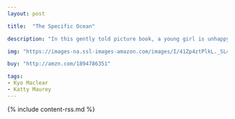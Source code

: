 ```yaml
---
layout: post

title:  "The Specific Ocean"

description: "In this gently told picture book, a young girl is unhappy about having to leave the city for a family vacation on the Pacific Ocean (which she used to call the Specific Ocean). As the days pass, however, she is drawn to spend more time in and near the water, feeling moved by its beauty and rhythms."

img: "https://images-na.ssl-images-amazon.com/images/I/41Zp4ztPlkL._SL480_.jpg"

buy: "http://amzn.com/1894786351"

tags:
- Kyo Maclear
- Katty Maurey
---
```


{% include content-rss.md %}